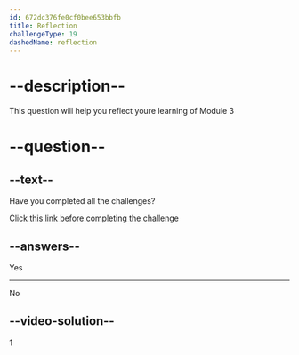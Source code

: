 ```yaml
---
id: 672dc376fe0cf0bee653bbfb
title: Reflection
challengeType: 19
dashedName: reflection
---
```


# --description--

This question will help you reflect youre learning of Module 3

# --question--

## --text--

Have you completed all the challenges?

<a href='http://34.238.60.161/mod/questionnaire/view.php?id=852' target="_blank" rel="noopener noreferrer nofollow">Click this link before completing the challenge </a>

## --answers--

Yes

---

No

## --video-solution--

1
